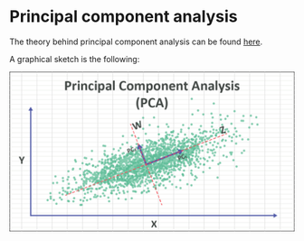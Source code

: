# Principal component analysis

The theory behind principal component analysis can be found [here](
https://numxl.com/blogs/principal-component-analysis-pca-101/).

A graphical sketch is the following:

<img src="../Pics/pca.png">
